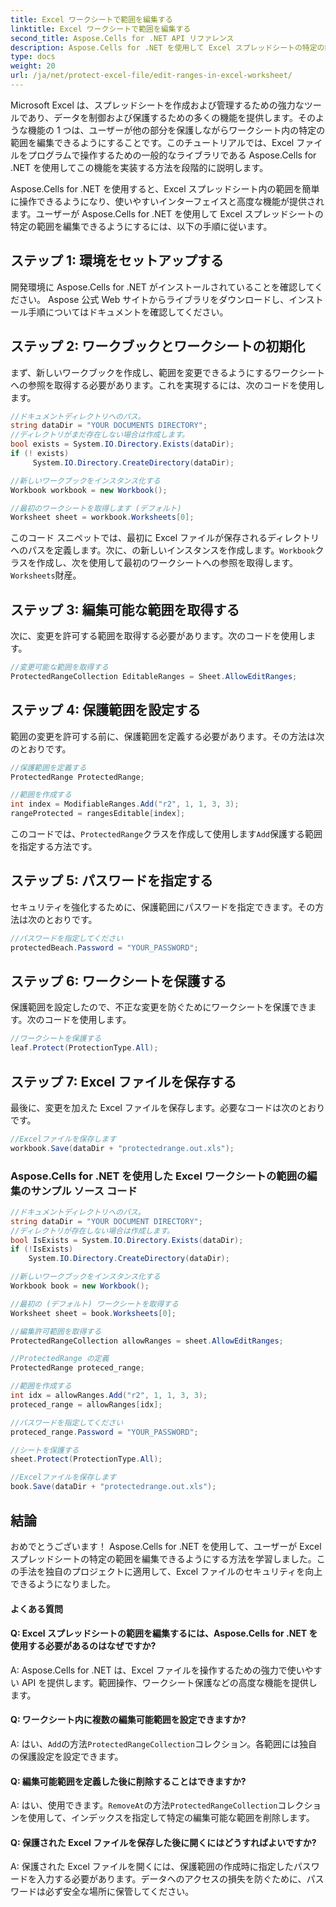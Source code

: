 ```yaml
---
title: Excel ワークシートで範囲を編集する
linktitle: Excel ワークシートで範囲を編集する
second_title: Aspose.Cells for .NET API リファレンス
description: Aspose.Cells for .NET を使用して Excel スプレッドシートの特定の範囲を編集する方法を学びます。 C# のステップバイステップのチュートリアル。
type: docs
weight: 20
url: /ja/net/protect-excel-file/edit-ranges-in-excel-worksheet/
---
```

Microsoft Excel は、スプレッドシートを作成および管理するための強力なツールであり、データを制御および保護するための多くの機能を提供します。そのような機能の 1 つは、ユーザーが他の部分を保護しながらワークシート内の特定の範囲を編集できるようにすることです。このチュートリアルでは、Excel ファイルをプログラムで操作するための一般的なライブラリである Aspose.Cells for .NET を使用してこの機能を実装する方法を段階的に説明します。

Aspose.Cells for .NET を使用すると、Excel スプレッドシート内の範囲を簡単に操作できるようになり、使いやすいインターフェイスと高度な機能が提供されます。ユーザーが Aspose.Cells for .NET を使用して Excel スプレッドシートの特定の範囲を編集できるようにするには、以下の手順に従います。
## ステップ 1: 環境をセットアップする

開発環境に Aspose.Cells for .NET がインストールされていることを確認してください。 Aspose 公式 Web サイトからライブラリをダウンロードし、インストール手順についてはドキュメントを確認してください。

## ステップ 2: ワークブックとワークシートの初期化

まず、新しいワークブックを作成し、範囲を変更できるようにするワークシートへの参照を取得する必要があります。これを実現するには、次のコードを使用します。

```csharp
//ドキュメントディレクトリへのパス。
string dataDir = "YOUR DOCUMENTS DIRECTORY";
//ディレクトリがまだ存在しない場合は作成します。
bool exists = System.IO.Directory.Exists(dataDir);
if (! exists)
     System.IO.Directory.CreateDirectory(dataDir);

//新しいワークブックをインスタンス化する
Workbook workbook = new Workbook();

//最初のワークシートを取得します (デフォルト)
Worksheet sheet = workbook.Worksheets[0];
```

このコード スニペットでは、最初に Excel ファイルが保存されるディレクトリへのパスを定義します。次に、の新しいインスタンスを作成します。`Workbook`クラスを作成し、次を使用して最初のワークシートへの参照を取得します。`Worksheets`財産。

## ステップ 3: 編集可能な範囲を取得する

次に、変更を許可する範囲を取得する必要があります。次のコードを使用します。

```csharp
//変更可能な範囲を取得する
ProtectedRangeCollection EditableRanges = Sheet.AllowEditRanges;
```

## ステップ 4: 保護範囲を設定する

範囲の変更を許可する前に、保護範囲を定義する必要があります。その方法は次のとおりです。

```csharp
//保護範囲を定義する
ProtectedRange ProtectedRange;

//範囲を作成する
int index = ModifiableRanges.Add("r2", 1, 1, 3, 3);
rangeProtected = rangesEditable[index];
```

このコードでは、`ProtectedRange`クラスを作成して使用します`Add`保護する範囲を指定する方法です。

## ステップ 5: パスワードを指定する

セキュリティを強化するために、保護範囲にパスワードを指定できます。その方法は次のとおりです。

```csharp
//パスワードを指定してください
protectedBeach.Password = "YOUR_PASSWORD";
```

## ステップ 6: ワークシートを保護する

保護範囲を設定したので、不正な変更を防ぐためにワークシートを保護できます。次のコードを使用します。

```csharp
//ワークシートを保護する
leaf.Protect(ProtectionType.All);
```

## ステップ 7: Excel ファイルを保存する

最後に、変更を加えた Excel ファイルを保存します。必要なコードは次のとおりです。

```csharp
//Excelファイルを保存します
workbook.Save(dataDir + "protectedrange.out.xls");
```

### Aspose.Cells for .NET を使用した Excel ワークシートの範囲の編集のサンプル ソース コード 
```csharp
//ドキュメントディレクトリへのパス。
string dataDir = "YOUR DOCUMENT DIRECTORY";
//ディレクトリが存在しない場合は作成します。
bool IsExists = System.IO.Directory.Exists(dataDir);
if (!IsExists)
    System.IO.Directory.CreateDirectory(dataDir);

//新しいワークブックをインスタンス化する
Workbook book = new Workbook();

//最初の (デフォルト) ワークシートを取得する
Worksheet sheet = book.Worksheets[0];

//編集許可範囲を取得する
ProtectedRangeCollection allowRanges = sheet.AllowEditRanges;

//ProtectedRange の定義
ProtectedRange proteced_range;

//範囲を作成する
int idx = allowRanges.Add("r2", 1, 1, 3, 3);
proteced_range = allowRanges[idx];

//パスワードを指定してください
proteced_range.Password = "YOUR_PASSWORD";

//シートを保護する
sheet.Protect(ProtectionType.All);

//Excelファイルを保存します
book.Save(dataDir + "protectedrange.out.xls");
```

## 結論

おめでとうございます！ Aspose.Cells for .NET を使用して、ユーザーが Excel スプレッドシートの特定の範囲を編集できるようにする方法を学習しました。この手法を独自のプロジェクトに適用して、Excel ファイルのセキュリティを向上できるようになりました。


#### よくある質問

#### Q: Excel スプレッドシートの範囲を編集するには、Aspose.Cells for .NET を使用する必要があるのはなぜですか?

A: Aspose.Cells for .NET は、Excel ファイルを操作するための強力で使いやすい API を提供します。範囲操作、ワークシート保護などの高度な機能を提供します。

#### Q: ワークシート内に複数の編集可能範囲を設定できますか?

 A: はい、`Add`の方法`ProtectedRangeCollection`コレクション。各範囲には独自の保護設定を設定できます。

####  Q: 編集可能範囲を定義した後に削除することはできますか?

 A: はい、使用できます。`RemoveAt`の方法`ProtectedRangeCollection`コレクションを使用して、インデックスを指定して特定の編集可能な範囲を削除します。

#### Q: 保護された Excel ファイルを保存した後に開くにはどうすればよいですか?

A: 保護された Excel ファイルを開くには、保護範囲の作成時に指定したパスワードを入力する必要があります。データへのアクセスの損失を防ぐために、パスワードは必ず安全な場所に保管してください。